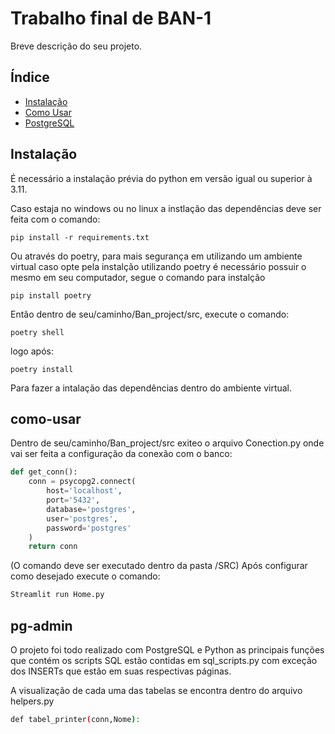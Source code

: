# Trabalho final de BAN-1

Breve descrição do seu projeto.

## Índice

- [Instalação](#instalação)
- [Como Usar](#como-usar)
- [PostgreSQL](#pg-admin)

## Instalação
É necessário a instalação prévia do python em versão igual ou superior à 3.11.

Caso estaja no windows ou no linux a instlação das dependências deve ser feita com o comando:

```
pip install -r requirements.txt
```


Ou através do poetry, para mais segurança em utilizando um ambiente virtual
caso opte pela instalção utilizando poetry é necessário possuir 
o mesmo em seu computador, segue o comando para instalção

```
pip install poetry
```

Então dentro de seu/caminho/Ban_project/src, execute o comando:

```
poetry shell
```

logo após:

```
poetry install
```
Para fazer a intalação das dependências dentro do ambiente virtual. 

## como-usar

Dentro de seu/caminho/Ban_project/src exiteo o arquivo Conection.py
onde vai ser feita a configuração da conexão com o banco:

```python
def get_conn():
    conn = psycopg2.connect(
        host='localhost',
        port='5432',
        database='postgres',
        user='postgres',
        password='postgres'
    )
    return conn
```
(O comando deve ser executado dentro da pasta /SRC)
Após configurar como desejado execute o comando:

```bash
Streamlit run Home.py
```
## pg-admin
O projeto foi todo realizado com PostgreSQL e Python
as principais funções que contém os scripts SQL estão contidas
em sql_scripts.py com exceção dos INSERTs que estão em suas respectivas páginas.

A visualização de cada uma das tabelas se encontra dentro do arquivo helpers.py

```bash
def tabel_printer(conn,Nome):
```







